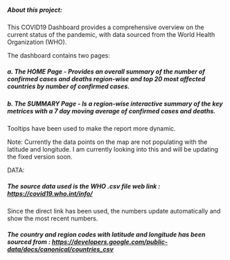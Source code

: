 ##### About this project:

This COVID19 Dashboard provides a comprehensive overview on the current status of the pandemic, with data sourced from the World Health Organization (WHO).

The dashboard contains two pages: 
##### a. The HOME Page - Provides an overall summary of the number of confirmed cases and deaths region-wise and top 20 most affected countries by number of confirmed cases.
##### b. The SUMMARY Page - Is a region-wise interactive summary of the key metrices with a 7 day moving average of confirmed cases and deaths.

Tooltips have been used to make the report more dynamic.

Note: Currently the data points on the map are not populating with the latitude and longitude. I am currently looking into this and will be updating the fixed version soon.

DATA:

##### The source data used is the WHO .csv file web link : https://covid19.who.int/info/
Since the direct link has been used, the numbers update automatically and show the most recent numbers.

##### The country and region codes with latitude and longitude has been sourced from : https://developers.google.com/public-data/docs/canonical/countries_csv


 
 
